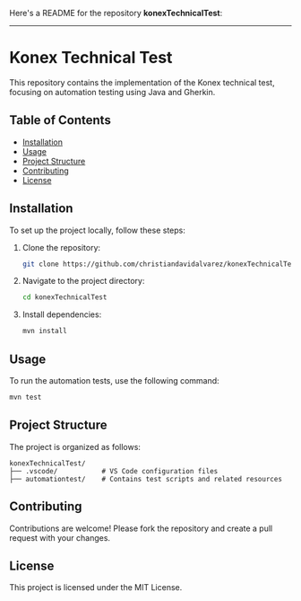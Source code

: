 Here's a README for the repository **konexTechnicalTest**:

---

# Konex Technical Test

This repository contains the implementation of the Konex technical test, focusing on automation testing using Java and Gherkin.

## Table of Contents
- [Installation](#installation)
- [Usage](#usage)
- [Project Structure](#project-structure)
- [Contributing](#contributing)
- [License](#license)

## Installation
To set up the project locally, follow these steps:

1. Clone the repository:
    ```bash
    git clone https://github.com/christiandavidalvarez/konexTechnicalTest.git
    ```

2. Navigate to the project directory:
    ```bash
    cd konexTechnicalTest
    ```

3. Install dependencies:
    ```bash
    mvn install
    ```

## Usage
To run the automation tests, use the following command:
```bash
mvn test
```

## Project Structure
The project is organized as follows:
```
konexTechnicalTest/
├── .vscode/           # VS Code configuration files
├── automationtest/    # Contains test scripts and related resources
```

## Contributing
Contributions are welcome! Please fork the repository and create a pull request with your changes.

## License
This project is licensed under the MIT License.

